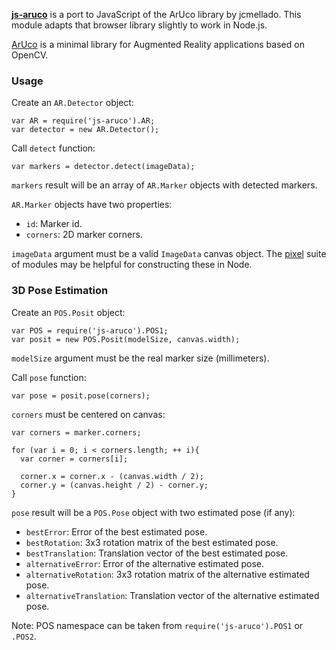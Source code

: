 [**js-aruco**](https://github.com/jcmellado/js-aruco) is a port to JavaScript of the ArUco library by jcmellado. This module adapts that browser library slightly to work in Node.js.

[ArUco](http://www.uco.es/investiga/grupos/ava/node/26) is a minimal library for Augmented Reality applications based on OpenCV.

### Usage ###
Create an `AR.Detector` object:

```
var AR = require('js-aruco').AR;
var detector = new AR.Detector();
```

Call `detect` function:

```
var markers = detector.detect(imageData);
```

`markers` result will be an array of `AR.Marker` objects with detected markers.

`AR.Marker` objects have two properties:

 * `id`: Marker id.
 * `corners`: 2D marker corners.

`imageData` argument must be a valid `ImageData` canvas object. The [pixel](https://www.npmjs.com/package/pixel) suite of modules may be helpful for constructing these in Node.

### 3D Pose Estimation ###
Create an `POS.Posit` object:

```
var POS = require('js-aruco').POS1;
var posit = new POS.Posit(modelSize, canvas.width);
```

`modelSize` argument must be the real marker size (millimeters).

Call `pose` function:

```
var pose = posit.pose(corners);
```

`corners` must be centered on canvas:

```
var corners = marker.corners;

for (var i = 0; i < corners.length; ++ i){
  var corner = corners[i];

  corner.x = corner.x - (canvas.width / 2);
  corner.y = (canvas.height / 2) - corner.y;
}
```

`pose` result will be a `POS.Pose` object with two estimated pose (if any):

 * `bestError`: Error of the best estimated pose.
 * `bestRotation`: 3x3 rotation matrix of the best estimated pose.
 * `bestTranslation`: Translation vector of the best estimated pose.
 * `alternativeError`: Error of the alternative estimated pose.
 * `alternativeRotation`: 3x3 rotation matrix of the alternative estimated pose.
 * `alternativeTranslation`: Translation vector of the alternative estimated pose.

Note: POS namespace can be taken from `require('js-aruco').POS1` or `.POS2`.